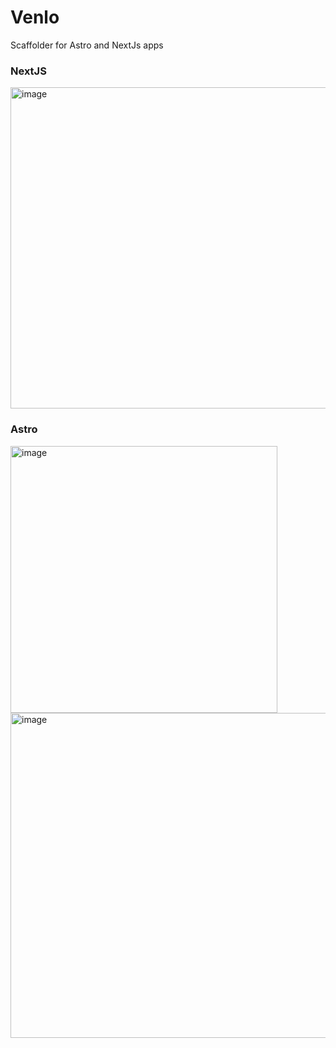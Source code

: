 # Venlo

Scaffolder for Astro and NextJs apps

### NextJS

<img width="514" alt="image" src="https://user-images.githubusercontent.com/4191428/183381781-176769cc-5755-42d0-ac31-639ed4967a75.png">


### Astro

<img width="427" alt="image" src="https://user-images.githubusercontent.com/4191428/183381827-a463822d-2e3e-4127-9caf-0f5f24807678.png">

<img width="520" alt="image" src="https://user-images.githubusercontent.com/4191428/183381865-110360d5-226e-4a5d-93f5-f35d5fa3c675.png">




